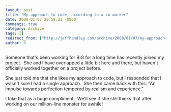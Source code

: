 ```yaml
---
layout: post
title: "My approach to code, according to a co-worker"
date: 2008-01-07 20:59:21 -0800
comments: true
category: Archive
tags: []
redirect_from: ["http://jeffhandley.com/archive/2008/01/07/my-approach-to-code-according-to-a-co-worker.aspx"]
author: 0
---
```

<!-- more -->
<p>Someone that's been working for BIG for a long time has recently joined my project.  She and I have overlapped a little bit here and there, but haven't officially worked together on a project before.</p>  <p>She just told me that she likes my approach to code, but I responded that I wasn't sure I had a single approach.  She then came back with this: "<font style="background-color: #ffffff">An impulse towards perfection tempered by realism and experience."</font></p>  <p>I take that as a huge compliment.  We'll see if she still thinks that after working on our million-line monster for awhile!</p>

